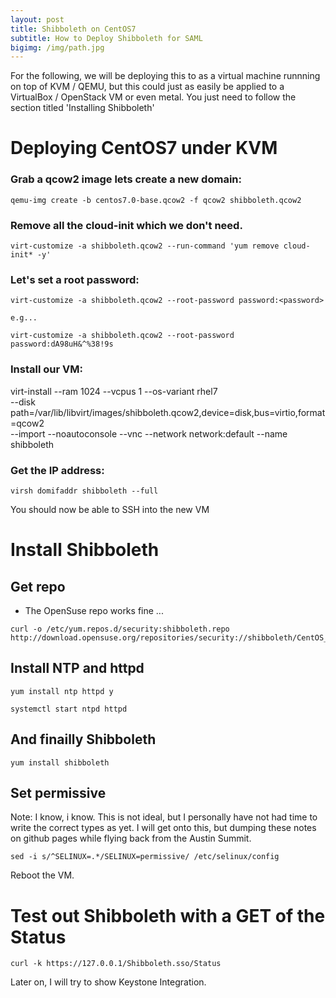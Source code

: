 ```yaml
---
layout: post
title: Shibboleth on CentOS7
subtitle: How to Deploy Shibboleth for SAML
bigimg: /img/path.jpg
---
```


For the following, we will be deploying this to as a virtual machine runnning on top of KVM / QEMU, but this could  just as easily be applied to a VirtualBox / OpenStack VM or even metal. You just need to follow the section titled 'Installing Shibboleth'

# Deploying CentOS7 under KVM

###  Grab a qcow2 image lets create a new domain:

~~~
qemu-img create -b centos7.0-base.qcow2 -f qcow2 shibboleth.qcow2
~~~

### Remove all the cloud-init which we don't need.

~~~
virt-customize -a shibboleth.qcow2 --run-command 'yum remove cloud-init* -y'
~~~

### Let's set a root password:

~~~
virt-customize -a shibboleth.qcow2 --root-password password:<password>

e.g...

virt-customize -a shibboleth.qcow2 --root-password password:dA98uH&^%38!9s
~~~

### Install our VM:

virt-install --ram 1024 --vcpus 1 --os-variant rhel7 \
    --disk path=/var/lib/libvirt/images/shibboleth.qcow2,device=disk,bus=virtio,format=qcow2 \
    --import --noautoconsole --vnc --network network:default --name shibboleth

### Get the IP address:

~~~
virsh domifaddr shibboleth --full
~~~

You should now be able to SSH into the new VM

# Install Shibboleth

## Get repo

* The OpenSuse repo works fine ...

~~~
curl -o /etc/yum.repos.d/security:shibboleth.repo http://download.opensuse.org/repositories/security://shibboleth/CentOS_7/security:shibboleth.repo
~~~

## Install NTP and httpd

~~~
yum install ntp httpd y
~~~

~~~
systemctl start ntpd httpd
~~~

## And finailly Shibboleth

~~~
yum install shibboleth
~~~

## Set permissive

Note: I know, i know. This is not ideal, but I personally have not had time to write the correct types as yet. I will get onto this, but dumping these notes on github pages while flying back from the Austin Summit.

~~~
sed -i s/^SELINUX=.*/SELINUX=permissive/ /etc/selinux/config
~~~

Reboot the VM.

# Test out Shibboleth with a GET of the Status

~~~
curl -k https://127.0.0.1/Shibboleth.sso/Status
~~~

Later on, I will try to show Keystone Integration.
